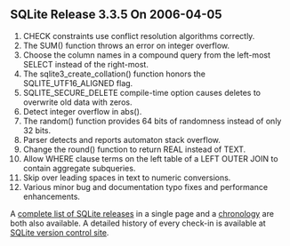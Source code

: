 ## SQLite Release 3\.3\.5 On 2006\-04\-05

1. CHECK constraints use conflict resolution algorithms correctly.
2. The SUM() function throws an error on integer overflow.
3. Choose the column names in a compound query from the left\-most SELECT
 instead of the right\-most.
4. The sqlite3\_create\_collation() function
 honors the SQLITE\_UTF16\_ALIGNED flag.
5. SQLITE\_SECURE\_DELETE compile\-time option causes deletes to overwrite
 old data with zeros.
6. Detect integer overflow in abs().
7. The random() function provides 64 bits of randomness instead of
 only 32 bits.
8. Parser detects and reports automaton stack overflow.
9. Change the round() function to return REAL instead of TEXT.
10. Allow WHERE clause terms on the left table of a LEFT OUTER JOIN to
 contain aggregate subqueries.
11. Skip over leading spaces in text to numeric conversions.
12. Various minor bug and documentation typo fixes and
 performance enhancements.



A [complete list of SQLite releases](../changes.html)
 in a single page and a [chronology](../chronology.html) are both also available.
 A detailed history of every
 check\-in is available at
 [SQLite version control site](https://www.sqlite.org/src/timeline).


